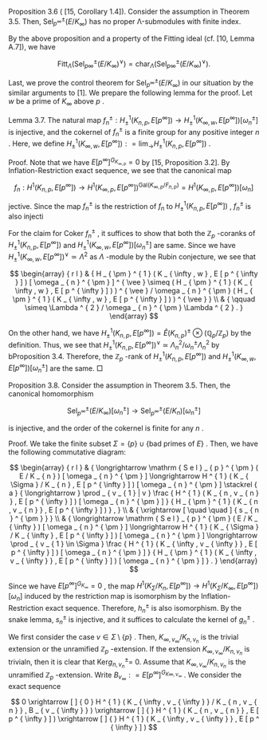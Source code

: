 Proposition 3.6 ( [15, Corollary 1.4]). Consider the assumption in Theorem 3.5. Then, $\mathrm { S e l } _ { p ^ { \infty } } ^ { \pm } ( E / K _ { \infty } )$ has no proper Λ-submodules with finite index.  

By the above proposition and a property of the Fitting ideal (cf. [10, Lemma A.7]), we have  

$$
\mathrm { F i t t } _ { \Lambda } \left( \mathrm { S e l } _ { p \infty } ^ { \pm } ( E / K _ { \infty } ) ^ { \vee } \right) = \mathrm { c h a r } _ { \Lambda } \left( \mathrm { S e l } _ { p \infty } ^ { \pm } ( E / K _ { \infty } ) ^ { \vee } \right) .
$$  

Last, we prove the control theorem for $\mathrm { S e l } _ { p ^ { \infty } } ^ { \pm } ( E / K _ { \infty } )$ in our situation by the similar arguments to [1]. We prepare the following lemma for the proof. Let $w$ be a prime of $K _ { \infty }$ above $p$ .  

Lemma 3.7. The natural map $f _ { n } ^ { \pm } : H _ { \pm } ^ { 1 } ( K _ { n , p } , E [ p ^ { \infty } ] ) \longrightarrow H _ { \pm } ^ { 1 } ( K _ { \infty , w } , E [ p ^ { \infty } ] ) [ \omega _ { n } ^ { \pm } ]$ is injective, and the cokernel of $f _ { n } ^ { \pm }$ is a finite group for any positive integer $n$ . Here, we define $H _ { \pm } ^ { 1 } ( K _ { \infty , w } , E [ p ^ { \infty } ] ) : = \operatorname* { l i m } _ { \longrightarrow } H _ { \pm } ^ { 1 } ( K _ { n , p } , E [ p ^ { \infty } ] )$ .  

Proof. Note that we have $E [ p ^ { \infty } ] ^ { G _ { K _ { \infty , p } } } = 0$ by [15, Proposition 3.2]. By Inflation-Restriction exact sequence, we see that the canonical map  

$$
f _ { n } : H ^ { 1 } ( K _ { n , p } , E [ p ^ { \infty } ] ) \longrightarrow H ^ { 1 } ( K _ { \infty , p } , E [ p ^ { \infty } ] ) ^ { \mathrm { G a l } ( K _ { \infty , p } / F _ { n , p } ) } = H ^ { 1 } ( K _ { \infty , p } , E [ p ^ { \infty } ] ) [ \omega _ { n } ]
$$  

jective. Since the map $f _ { n } ^ { \pm }$ is the restriction of $f _ { n }$ to $H _ { \pm } ^ { 1 } ( K _ { n , p } , E [ p ^ { \infty } ] )$ , $f _ { n } ^ { \pm }$ is also injecti  

For the claim for ${ \mathrm { C o k e r ~ } } f _ { n } ^ { \pm }$ , it suffices to show that both the $\mathbb { Z } _ { p }$ -coranks of $H _ { \pm } ^ { 1 } ( K _ { n , p } , E [ p ^ { \infty } ] )$ and $H _ { \pm } ^ { 1 } ( K _ { \infty , w } , E [ p ^ { \infty } ] ) [ \omega _ { n } ^ { \pm } ]$ are same. Since we have $H _ { \pm } ^ { 1 } ( K _ { \infty , w } , E [ p ^ { \infty } ] ) ^ { \vee } \simeq \Lambda ^ { 2 }$ as $\Lambda$ -module by the Rubin conjecture, we see that  

$$
\begin{array} { r l } & { H _ { \pm } ^ { 1 } ( K _ { \infty , w } , E [ p ^ { \infty } ] ) [ \omega _ { n } ^ { \pm } ] ^ { \vee } \simeq ( H _ { \pm } ^ { 1 } ( K _ { \infty , w } , E [ p ^ { \infty } ] ) ) ^ { \vee } / \omega _ { n } ^ { \pm } ( H _ { \pm } ^ { 1 } ( K _ { \infty , w } , E [ p ^ { \infty } ] ) ) ^ { \vee } } \\ & { \qquad \simeq \Lambda ^ { 2 } / \omega _ { n } ^ { \pm } \Lambda ^ { 2 } . } \end{array}
$$  

On the other hand, we have $H _ { \pm } ^ { 1 } ( K _ { n , p } , E [ p ^ { \infty } ] ) = \widehat { E } ( K _ { n , p } ) ^ { \pm } \otimes ( \mathbb { Q } _ { p } / \mathbb { Z } _ { p } )$ by the definition. Thus, we see that $H _ { \pm } ^ { 1 } ( K _ { n , p } , E [ p ^ { \infty } ] ) ^ { \vee } ~ \simeq ~ \Lambda _ { n } ^ { 2 } / \omega _ { n } ^ { \pm } \Lambda _ { n } ^ { 2 }$ by bProposition 3.4. Therefore, the $\mathbb { Z } _ { p }$ -rank of $H _ { \pm } ^ { 1 } ( K _ { n , p } , E [ p ^ { \infty } ] )$ and $H _ { \pm } ^ { 1 } ( K _ { \infty , w } , E [ p ^ { \infty } ] ) [ \omega _ { n } ^ { \pm } ]$ are the same. □  

Proposition 3.8. Consider the assumption in Theorem 3.5. Then, the canonical homomorphism  

$$
\mathrm { S e l } _ { p ^ { \infty } } ^ { \pm } ( E / K _ { \infty } ) [ \omega _ { n } ^ { \pm } ] \longrightarrow \mathrm { S e l } _ { p ^ { \infty } } ^ { \pm } ( E / K _ { n } ) [ \omega _ { n } ^ { \pm } ]
$$  

is injective, and the order of the cokernel is finite for any $n$ .  

Proof. We take the finite subset $\Sigma = \{ p \} \cup \{ \mathrm { b a d ~ p r i m e s ~ o f ~ } E \}$ . Then, we have the following commutative diagram:  

$$
\begin{array} { r l } & { \longrightarrow \mathrm { S e l } _ { p } ^ { \pm } ( E / K _ { n } ) [ \omega _ { n } ^ { \pm } ] \longrightarrow H ^ { 1 } ( K _ { \Sigma } / K _ { n } , E [ p ^ { \infty } ] ) [ \omega _ { n } ^ { \pm } ] \stackrel { a } { \longrightarrow } \prod _ { v _ { 1 } | v } \frac { H ^ { 1 } ( K _ { n , v _ { n } } , E [ p ^ { \infty } ] ) [ \omega _ { n } ^ { \pm } ] } { H _ { \pm } ^ { 1 } ( K _ { n , v _ { n } } , E [ p ^ { \infty } ] ) } , } \\ & { \xrightarrow [ \quad \quad ] { s _ { n } ^ { \pm } } } \\ & { \longrightarrow \mathrm { S e l } _ { p } ^ { \pm } ( E / K _ { \infty } ) [ \omega _ { n } ^ { \pm } ] \longrightarrow H ^ { 1 } ( K _ { \Sigma } / K _ { \infty } , E [ p ^ { \infty } ] ) [ \omega _ { n } ^ { \pm } ] \longrightarrow \prod _ { v _ { 1 } \in \Sigma } \frac { H ^ { 1 } ( K _ { \infty , v _ { \infty } } , E [ p ^ { \infty } ] ) [ \omega _ { n } ^ { \pm } ] } { H _ { \pm } ^ { 1 } ( K _ { \infty , v _ { \infty } } , E [ p ^ { \infty } ] ) [ \omega _ { n } ^ { \pm } ] } . } \end{array}
$$  

Since we have $E [ p ^ { \infty } ] ^ { G _ { K _ { \infty } } } = 0$ , the map $H ^ { 1 } ( K _ { \Sigma } / K _ { n } , E [ p ^ { \infty } ] ) \longrightarrow H ^ { 1 } ( K _ { \Sigma } / K _ { \infty } , E [ p ^ { \infty } ] ) [ \omega _ { n } ]$ induced by the restriction map is isomorphism by the Inflation-Restriction exact sequence. Therefore, $h _ { n } ^ { \pm }$ is also isomorphism. By the snake lemma, $s _ { n } ^ { \pm }$ is injective, and it suffices to calculate the kernel of $g _ { n } ^ { \pm }$ .  

We first consider the case $v \in \Sigma \setminus \{ p \}$ . Then, $K _ { \infty , v _ { \infty } } / K _ { n , v _ { n } }$ is the trivial extension or the unramified $\mathbb { Z } _ { p }$ -extension. If the extension $K _ { \infty , v _ { \infty } } / K _ { n , v _ { n } }$ is trivialn, then it is clear that $\mathrm { K e r } g _ { n , v _ { n } } ^ { \pm } =$ 0. Assume that $K _ { \infty , v _ { \infty } } / K _ { n , v _ { n } }$ is the unramified $\mathbb { Z } _ { p }$ -extension. Write $B _ { v _ { \infty } } : = E [ p ^ { \infty } ] ^ { G _ { K \infty , v _ { \infty } } }$ . We consider the exact sequence  

$$
0 \xrightarrow [ ] { 0 } H ^ { 1 } ( K _ { \infty , v _ { \infty } } / K _ { n , v _ { n } } , B _ { v _ { \infty } } ) \xrightarrow [ ] { } H ^ { 1 } ( K _ { n , v _ { n } } , E [ p ^ { \infty } ] ) \xrightarrow [ ] { } H ^ { 1 } ( K _ { \infty , v _ { \infty } } , E [ p ^ { \infty } ] )
$$  